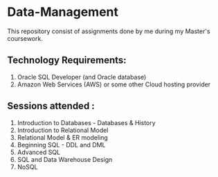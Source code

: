 # Data-Management
This repository consist of assignments done by me during my Master's coursework.

## Technology Requirements: 
1. Oracle SQL Developer (and Oracle database) 
2. Amazon Web Services (AWS) or some other Cloud hosting provider

## Sessions attended :
1. Introduction to Databases - Databases & History
2. Introduction to Relational Model
3. Relational Model & ER modeling
4. Beginning SQL - DDL and DML
5. Advanced SQL
6. SQL and Data Warehouse Design
7. NoSQL

